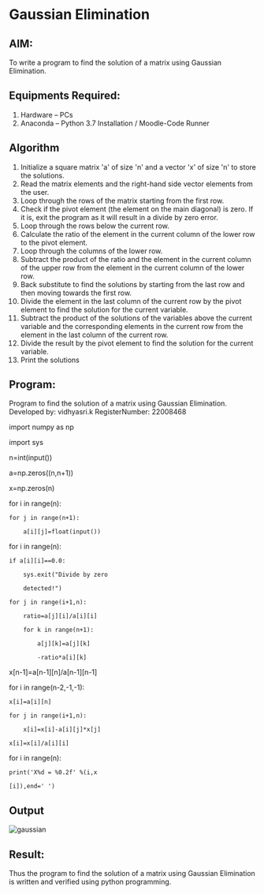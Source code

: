 # Gaussian Elimination

## AIM:
To write a program to find the solution of a matrix using Gaussian Elimination.

## Equipments Required:
1. Hardware – PCs
2. Anaconda – Python 3.7 Installation / Moodle-Code Runner

## Algorithm
1.  Initialize a square matrix 'a' of size 'n' and a vector 'x' of size 'n' to store the solutions.
2. Read the matrix elements and the right-hand side vector elements from the user.
3. Loop through the rows of the matrix starting from the first row.
4. Check if the pivot element (the element on the main diagonal) is zero. If it is, exit the program
as it will result in a divide by zero error.
5. Loop through the rows below the current row.
6. Calculate the ratio of the element in the current column of the lower row to the pivot element.
7. Loop through the columns of the lower row.
8. Subtract the product of the ratio and the element in the current column of the upper row from
the element in the current column of the lower row.
9. Back substitute to find the solutions by starting from the last row and then moving towards the
first row.
10. Divide the element in the last column of the current row by the pivot element to find the
solution for the current variable.
11. Subtract the product of the solutions of the variables above the current variable and the
corresponding elements in the current row from the element in the last column of the current
row.
12. Divide the result by the pivot element to find the solution for the current variable.
13. Print the solutions




## Program:


Program to find the solution of a matrix using Gaussian Elimination.
Developed by: vidhyasri.k
RegisterNumber: 22008468

import numpy as np

import sys

n=int(input())

a=np.zeros((n,n+1))

x=np.zeros(n)

for i in range(n):

    for j in range(n+1):

        a[i][j]=float(input())

for i in range(n):

    if a[i][i]==0.0:

        sys.exit("Divide by zero 
        
        detected!")

    for j in range(i+1,n):

        ratio=a[j][i]/a[i][i]

        for k in range(n+1):

            a[j][k]=a[j][k]

            -ratio*a[i][k]

x[n-1]=a[n-1][n]/a[n-1][n-1] 

for i in range(n-2,-1,-1):

    x[i]=a[i][n]

    for j in range(i+1,n):

        x[i]=x[i]-a[i][j]*x[j]

    x[i]=x[i]/a[i][i]

for i in range(n):

    print('X%d = %0.2f' %(i,x
    
    [i]),end=' ')

## Output

![gaussian](https://user-images.githubusercontent.com/119477817/215280996-a0bd09d4-15b5-4c97-bfa9-5310a8cdbd0a.png)


## Result:
Thus the program to find the solution of a matrix using Gaussian Elimination is written and verified using python programming.

